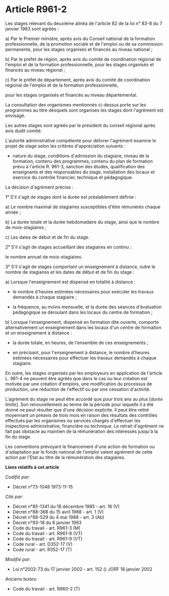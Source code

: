 # Article R961-2

Les stages relevant du deuxième alinéa de l'article 82 de la loi n° 83-8 du 7 janvier 1983 sont agréés :

a) Par le Premier ministre, après avis du Conseil national de la formation professionnelle, de la promotion sociale et de
l'emploi ou de sa commission permanente, pour les stages organisés et financés au niveau national ;

b) Par le préfet de région, après avis du comité de coordination régional de l'emploi et de la formation professionnelle,
pour les stages organisés et financés au niveau régional ;

c) Par le préfet de département, après avis du comité de coordination régional de l'emploi et de la formation
professionnelle,

pour les stages organisés et financés au niveau départemental.

La consultation des organismes mentionnés ci-dessus porte sur les programmes au titre desquels sont organisés les stages dont
l'agrément est envisagé.

Les autres stages sont agréés par le président du conseil régional après avis dudit comité.

L'autorité administrative compétente pour délivrer l'agrément examine le projet de stage selon les critères d'appréciation
suivants :

- nature du stage, conditions d'admission du stagiaire, niveau de la formation, contenu des programmes, contenu du plan de
formation prévu à l'article R. 961-3, sanction des études, qualification des enseignants et des responsables du stage,
installation des locaux et exercice du contrôle financier, technique et pédagogique.

La décision d'agrément précise :

1° S'il s'agit de stages dont la durée est préalablement définie :

a) Le nombre maximal de stagiaires susceptibles d'être rémunérés chaque année ;

b) La durée totale et la durée hebdomadaire du stage, ainsi que le nombre de mois-stagiaires ;

c) Les dates de début et de fin du stage.

2° S'il s'agit de stages accueillant des stagiaires en continu :

le nombre annuel de mois-stagiaires.

3° S'il s'agit de stages comportant un enseignement à distance, outre le nombre de stagiaires et les dates de début et de fin
du stage :

a) Lorsque l'enseignement est dispensé en totalité à distance :

- le nombre d'heures estimées nécessaires pour exécuter les travaux demandés à chaque stagiaire ;

- la fréquence, au moins mensuelle, et la durée des séances d'évaluation pédagogique se déroulant dans les locaux du centre
de formation ;

b) Lorsque l'enseignement, dispensé en formation dite ouverte, comporte alternativement un enseignement dans les locaux d'un
centre de formation et un enseignement à distance :

- la durée totale, en heures, de l'ensemble de ces enseignements ;

- en précisant, pour l'enseignement à distance, le nombre d'heures estimées nécessaires pour effectuer les travaux demandés à
chaque stagiaire.

En outre, les stages organisés par les employeurs en application de l'article L. 961-4 ne peuvent être agréés que dans le cas
ou leur création est motivée par une création d'emplois, une modification du processus de production, une réduction de
l'effectif ou par une cessation d'activité. 

L'agrément du stage ne peut être accordé que pour trois ans au plus [*durée limite*]. Son renouvellement au terme de la
période pour laquelle il a été donné ne peut résulter que d'une décision explicite. Il peut être retiré moyennant un préavis
de trois mois en raison des résultats des contrôles effectués par les organismes ou services chargés d'effectuer les
inspections administrative, financière ou technique. Le retrait d'agrément ne fait pas obstacle au maintien de la
rémunération des intéressés jusqu'à la fin du stage.

Les conventions prévoyant le financement d'une action de formation ou d'adaptation par le fonds national de l'emploi valent
agrément de cette action par l'Etat au titre de la rémunération des stagiaires.

**Liens relatifs à cet article**

_Codifié par_:

  - Décret n°73-1048 1973-11-15

_Cité par_:

  - Décret n°85-1341 du 18 décembre 1985 - art. 16 (V)
  - Décret n°88-368 du 15 avril 1988 - art. 1 (V)
  - Décret n°88-529 du 4 mai 1988 - art. 3 (Ab)
  - Décret n°93-18 du 6 janvier 1993
  - Code du travail - art. R961-3 (M)
  - Code du travail - art. R961-8 (VT)
  - Code du travail - art. R961-9 (VT)
  - Code rural - art. D352-17 (V)
  - Code rural - art. R352-17 (T)

_Modifié par_:

  - Loi n°2002-73 du 17 janvier 2002 - art. 152 () JORF 18 janvier 2002

_Anciens textes_:

  - Code du travail - art. R960-2 (T)
